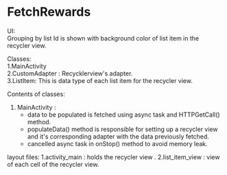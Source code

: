 # FetchRewards

UI:<br />
Grouping by list Id is shown with background color of list item in the recycler view.

Classes: <br />
1.MainActivity <br />
2.CustomAdapter : Recycklerview's adapter. <br />
3.ListItem: This is data type of each list item for the recycler view. <br />

Contents of classes:

1. MainActivity :
   * data to be populated is fetched using async task and HTTPGetCall() method.
   * populateData() method is responsible for setting up a recycler view and it's corresponding adapter with the data previously fetched.
   * cancelled async task in onStop() method to avoid memory leak.

layout files:
1.activity_main  : holds the recycler view .
2.list_item_view : view of each cell of the recycler view. 
